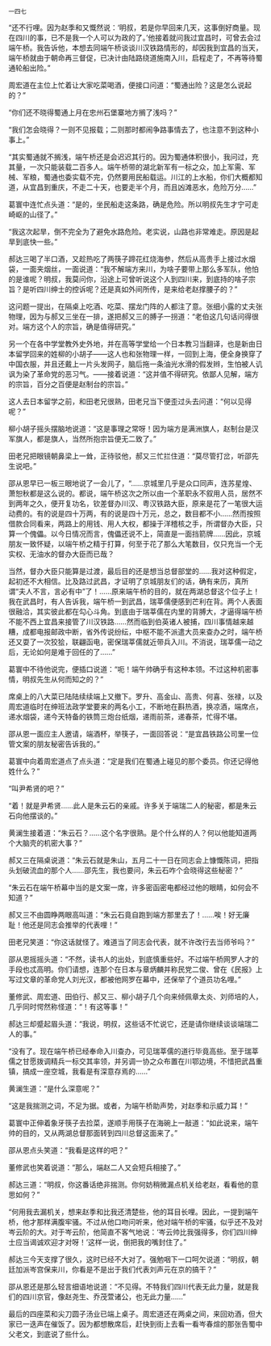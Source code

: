     一四七 

   “还不行哩。因为赵季和又慨然说：‘明叔，若是你早回来几天，这事倒好商量。现在四川的事，已不是我一个人可以为政的了。’他接着就问我过宜昌时，可曾去会过端午桥。我告诉他，本想去同端午桥谈谈川汉铁路情形的，却因我到宜昌的当天，端午桥就由于朝命再三督促，已决计由陆路绕道施南入川，启程走了，不再等待蜀通轮船出险。”

   周宏道在主位上忙着让大家吃菜喝酒，便接口问道：“蜀通出险？这是怎么说起的？”

   “你们还不晓得蜀通上月在忠州石堡寨地方搁了浅吗？”

   “我们怎会晓得？一则不见报载；二则那时都闹争路事情去了，也注意不到这种小事上。”

   “其实蜀通就不搁浅，端午桥还是会迟迟其行的。因为蜀通体积很小，我问过，充其量，一次只能装载二百多人。端午桥带的湖北新军有一标之众，加上军需、军械、军粮，蜀通也委实载不完，仍然要用民船载运。川江的上水船，你们大概都知道，从宜昌到重庆，不走二十天，也要走半个月，而且凶滩恶水，危险万分……”

   葛寰中连忙点头道：“是的，坐民船走这条路，确是危险。所以明叔先生才宁可走崎岖的山径了。”

   “我这次起旱，倒不完全为了避免水路危险。老实说，山路也非常难走。原因是起旱到底快一些。”

   郝达三喝了半口酒，又趁热吃了两筷子蹄花红烧海参，然后从高贵手上接过水烟袋，一面夹烟丝，一面说道：“我不解端方来川，为啥子要带上那么多军队，他怕的是谁呢？明叔，我莫问你，沿途上可曾听说这个人到四川来，到底持的啥子宗旨？是听四川绅士的控诉呢？还是真如外间所传，是来给老赵撑腰子的？”

   这问题一提出，在隔桌上吃酒、吃菜、摆龙门阵的人都注了意。张细小露的丈夫张物理，因为与郝又三坐在一排，遂把郝又三的膊子一拐道：“老伯这几句话问得很对。端方这个人的宗旨，确是值得研究。”

   另一个在各中学堂教外史外地，并在高等学堂给一个日本教习当翻译，也是新由日本留学回来的姓柳的小胡子——这人也和张物理一样，一回到上海，便全身换穿了中国衣服，并且还戴上一片头发网子，脑后拖一条油光水滑的假发辫，生怕被人讥讽为染了革命党的恶习气。——接着说道：“这并值不得研究。依鄙人见解，端方的宗旨，百分之百便是赵制台的宗旨。”

   这人去日本留学之前，和田老兄很熟，田老兄当下便歪过头去问道：“何以见得呢？”

   柳小胡子摇头摆脑地说道：“这是事理之常呀！因为端方是满洲旗人，赵制台是汉军旗人，都是旗人，当然所抱宗旨便无二致了。”

   田老兄把眼镜朝鼻梁上一耸，正待驳他，郝又三忙拦住道：“莫尽管打岔，听邵先生说吧。”

   邵从恩早已一板三眼地说了一会儿了，“……京城里几乎是众口同声，连苏星煌、萧恕秋都是这么说的。都说，端午桥这次之所以由一个革职永不叙用人员，居然不到两年之久，便开复功名，钦差督办川汉、粤汉铁路大臣，原来是花了一笔很大运动费的。有的说是四十万两，有的说是四十万元，总之，数目都不小……然而按照借款合同看来，两路上的用钱、用人大权，都操于洋稽核之手，所谓督办大臣，只算一个傀儡。以今日情况而言，傀儡还说不上，简直是一面挡箭牌……因此，京城朋友一致怀疑，以端午桥之精于打算，何至于花了那么大笔数目，仅只充当一个无实权、无油水的督办大臣而已哉？

   当然，督办大臣只能算是过渡，最后目的还是想当总督部堂的……我对这种假定，起初还不大相信。比及路过武昌，才证明了京城朋友们的话，确有来历，真所谓“夫人不言，言必有中”了！……原来端午桥的目的，就在两湖总督这个位子上！我在武昌时，有人告诉我，端午桥一到武昌，瑞莘儒便感到芒利在背。两个人表面很融洽，其实彼此都在勾心斗角。到底由于瑞莘儒在内里的背膊大，才逼得端午桥不能不西上宜昌来接管了川汉铁路……然而临到伯英诸人被捕，四川事情越来越糟，成都电报邮政中断，省外传说纷纭，中枢不能不派遣大员来查办之时，端午桥还又耍了一次狡狯，联翩函电，密保瑞莘儒就近带兵入川。不消说，瑞莘儒一动之后，无论如何是难于回任的了……”

   葛寰中不待他说完，便插口说道：“呃！端午帅确乎有这种本领。不过这种机密事情，明叔先生从何而知之的？”

   席桌上的八大菜已陆陆续续端上又撤下。罗升、高金山、高贵、何喜、张禄，以及周宏道临时在绅班法政学堂要来的两名小工，不断地在斟热酒，换凉酒，端席点，递水烟袋，递今天特备的铁筒三炮台纸烟，递雨前茶，递春茶，忙得不堪。

   邵从恩一面应主人邀请，端酒杯，举筷子，一面回答说：“是宜昌铁路公司里一位管文案的朋友秘密告诉我的。”

   葛寰中向着周宏道点了点头道：“定是我们在蜀通上碰见的那个委员。你还记得他姓什么？”

   “叫尹希贤的吧？”

   “着！就是尹希贤……此人是朱云石的亲戚。许多关于端瑞二人的秘密，都是朱云石向他摆谈的。”

   黄澜生接着道：“朱云石？……这个名字很熟。是个什么样的人？何以他能知道两个大脑壳的机密大事？”

   郝又三在隔桌说道：“朱云石就是朱山，五月二十一日在同志会上慷慨陈词，把指头划破流血的那个人……邵先生，我也要问，朱云石咋个会晓得这些秘密？”

   “朱云石在端午桥幕中当的是文案一席，许多密函密电都经过他的眼睛，如何会不知道？”

   郝又三不由圆睁两眼高叫道：“朱云石竟自跑到端方那里去了！……唉！好无廉耻！他还是同志会推举的代表哩！”

   田老兄笑道：“你这话就怪了。难道当了同志会代表，就不许改行去当师爷吗？”

   邵从恩摇摇头道：“不然，读书人的出处，到底慎重些好。不过端午桥网罗人才的手段也忒高明。你们请想，连那个在日本与章炳麟并称民党二俊、曾在《民报》上写过文章的革命党人刘光汉，都被他网罗在幕中，还保举了个道员功名哩。”

   董修武、周宏道、田伯行、郝又三、柳小胡子几个向来倾佩章太炎、刘师培的人，几乎同时愕然称怪道：“！有这等事！”

   郝达三却蹙起眉头道：“我说，明叔，这些话不忙说它，还是请你继续谈谈端瑞二人的事。”

   “没有了。现在端午桥已经奉命入川查办，可见瑞莘儒的道行毕竟高些。至于瑞莘儒之甘愿拨调精兵一标交其率领，并另调一协之众布置在川鄂边境，不惜把武昌重镇，搞成一座空城，我看是有深意存焉的……”

   黄澜生道：“是什么深意呢？”

   “这是我揣测之词，不足为据。或者，为端午桥助声势，对赵季和示威力耳！”

   葛寰中正伸着象牙筷子去捡菜，遂顺手用筷子在海碗上一敲道：“如此说来，端午帅的目的，又从两湖总督那面转到四川总督这面来了。”

   邵从恩点头笑道：“我看是这样的吧？”

   董修武也笑着说道：“那么，端赵二人又会短兵相接了。”

   郝达三道：“明叔，你这番话绝非揣测。你何妨稍微漏点机关给老赵，看看他的意思如何？”

   “何用我去漏机关，想来赵季和比我还清楚些，他的耳目长哩。因此，一提到端午桥，他才那样满腹牢骚。不过从他口吻问听来，他对端午桥的牢骚，似乎还不及对岑云阶的大。对于岑云阶，他简直不客气地说：‘岑云帅比我强得多，你们四川绅士应当谒诚欢迎才对呀！’这样一说，倒把我的嘴封住了。”

   郝达三今天支撑了很久，这时已经不大对了。强勉咽下一口呵欠说道：“明叔，朝廷加派岑宫保来川，你看是不是出于我们代表刘声元在京的搞干？”

   邵从恩还是那么轻言细语地说道：“不见得。不特我们四川代表无此力量，就是我们的四川京官，像赵尧生、乔茂萱诸公，也无此力量……”

   最后的四座菜和尖刀圆子汤业已端上桌子。周宏道还在两桌之间，来回劝酒，但大家已一迭声在催饭了。因为都想散席后，赶快到街上去看一看岑春煊的那张告蜀中父老文，到底说了些什么。

